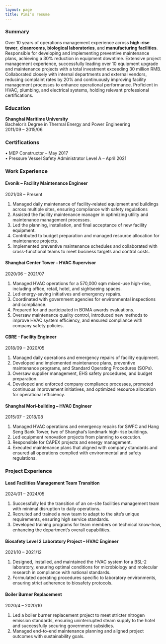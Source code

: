 ```yaml
---
layout: page
title: Pimi‘s resume
---
```


### Summary
Over 10 years of operations management experience across **high-rise tower**, **cleanrooms**, **biological laboratories**, and **manufacturing facilities**. Responsible for developing and implementing preventive maintenance plans, achieving a 30% reduction in equipment downtime. Extensive project management experience, successfully leading over 10 equipment upgrade and maintenance projects with a total investment exceeding 30 million RMB. Collaborated closely with internal departments and external vendors, reducing complaint rates by 20% and continuously improving facility management processes to enhance operational performance. Proficient in HVAC, plumbing, and electrical systems, holding relevant professional certifications.

### Education
**Shanghai Maritime University**  
Bachelor’s Degree in Thermal Energy and Power Engineering  
2011/09 – 2015/06  

### Certifications
• MEP Constructor – May 2017  
• Pressure Vessel Safety Administrator Level A – April 2021  

### Work Experience

#### Evonik – Facility Maintenance Engineer
2021/08 – Present
1. Managed daily maintenance of facility-related equipment and buildings across multiple sites, ensuring compliance with safety regulations
2. Assisted the facility maintenance manager in optimizing utility and maintenance management processes.
3. Led the planning, installation, and final acceptance of new facility equipment.
4. Contributed to budget preparation and managed resource allocation for maintenance projects.
5. Implemented preventive maintenance schedules and collaborated with cross-functional teams to meet business targets and control costs.
#### Shanghai Center Tower – HVAC Supervisor
2020/06 – 2021/07
1. Managed HVAC operations for a 570,000 sqm mixed-use high-rise, including office, retail, hotel, and sightseeing spaces.
2.  Led energy-saving initiatives and emergency repairs.
3. Coordinated with government agencies for environmental inspections and compliance.
4. Prepared for and participated in BOMA awards evaluations.
5. Oversaw maintenance quality control, introduced new methods to improve HVAC system efficiency, and ensured compliance with company safety policies.
#### CBRE – Facility Engineer
2018/09 – 2020/05
1. Managed daily operations and emergency repairs of facility equipment.
2. Developed and implemented maintenance plans, preventive maintenance programs, and Standard Operating Procedures (SOPs).
3. Oversaw supplier management, EHS safety procedures, and budget preparation.
4. Developed and enforced company compliance processes, promoted continuous improvement initiatives, and optimized resource allocation for operational efficiency.
#### Shanghai Mori-building – HVAC Engineer
2015/07 – 2018/08
1. Managed HVAC operations and emergency repairs for SWFC and Hang Seng Bank Tower, two of Shanghai’s landmark high-rise buildings.
2. Led equipment renovation projects from planning to execution.
3. Responsible for CAPEX projects and energy management.
4. Executed maintenance plans that aligned with company standards and ensured all operations complied with environmental and safety regulations.
### Project Experience
#### Lead Facilities Management Team Transition
2024/01 – 2024/05
1. Successfully led the transition of an on-site facilities management team with minimal disruption to daily operations.
2. Recruited and trained a new team to adapt to the site’s unique requirements, ensuring high service standards.
3. Developed training programs for team members on technical know-how, enhancing the department’s overall capabilities.
#### Biosafety Level 2 Laboratory Project – HVAC Engineer
2021/10 – 2021/12
1. Designed, installed, and maintained the HVAC system for a BSL-2 laboratory, ensuring optimal conditions for microbiology and molecular research in compliance with national standards.
2. Formulated operating procedures specific to laboratory environments, ensuring strict adherence to biosafety protocols.
#### Boiler Burner Replacement
2020/4 – 2020/10
1. Led a boiler burner replacement project to meet stricter nitrogen emission standards, ensuring uninterrupted steam supply to the hotel and successfully securing government subsidies.
2. Managed end-to-end maintenance planning and aligned project outcomes with sustainability goals.
